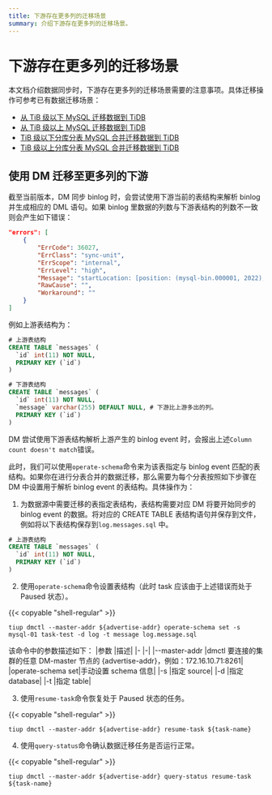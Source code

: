 ```yaml
---
title: 下游存在更多列的迁移场景
summary: 介绍下游存在更多列的迁移场景。
---
```


# 下游存在更多列的迁移场景

本文档介绍数据同步时，下游存在更多列的迁移场景需要的注意事项。具体迁移操作可参考已有数据迁移场景：

- [从 TiB 级以下 MySQL 迁移数据到 TiDB](/data-migration/migrate-mysql-tidb-less-tb.md)
- [从 TiB 级以上 MySQL 迁移数据到 TiDB](/data-migration/migrate-mysql-tidb-above-tb.md)
- [TiB 级以下分库分表 MySQL 合并迁移数据到 TiDB](/data-migration/migrate-shared-mysql-tidb-less-tb.md)
- [TiB 级以上分库分表 MySQL 合并迁移数据到 TiDB](/data-migration/migrate-shared-mysql-tidb-above-tb.md)

## 使用 DM 迁移至更多列的下游

截至当前版本，DM 同步 binlog 时，会尝试使用下游当前的表结构来解析 binlog 并生成相应的 DML 语句。如果 binlog 里数据的列数与下游表结构的列数不一致则会产生如下错误：

```json
"errors": [
    {
        "ErrCode": 36027,
        "ErrClass": "sync-unit",
        "ErrScope": "internal",
        "ErrLevel": "high",
        "Message": "startLocation: [position: (mysql-bin.000001, 2022), gtid-set:09bec856-ba95-11ea-850a-58f2b4af5188:1-9 ], endLocation: [position: (mysql-bin.000001, 2022), gtid-set: 09bec856-ba95-11ea-850a-58f2b4af5188:1-9]: gen insert sqls failed, schema: log, table: messages: Column count doesn't match value count: 3 (columns) vs 2 (values)",
        "RawCause": "",
        "Workaround": ""
    }
]
```

例如上游表结构为：

```sql
# 上游表结构
CREATE TABLE `messages` (
  `id` int(11) NOT NULL,
  PRIMARY KEY (`id`)
)

# 下游表结构
CREATE TABLE `messages` (
  `id` int(11) NOT NULL,
  `message` varchar(255) DEFAULT NULL, # 下游比上游多出的列。
  PRIMARY KEY (`id`)
)
```

DM 尝试使用下游表结构解析上游产生的 binlog event 时，会报出上述`Column count doesn't match`错误。

此时，我们可以使用`operate-schema`命令来为该表指定与 binlog event 匹配的表结构。如果你在进行分表合并的数据迁移，那么需要为每个分表按照如下步骤在 DM 中设置用于解析 binlog event 的表结构。具体操作为：

1. 为数据源中需要迁移的表指定表结构，表结构需要对应 DM 将要开始同步的 binlog event 的数据。将对应的 CREATE TABLE 表结构语句并保存到文件，例如将以下表结构保存到`log.messages.sql` 中。

```sql
# 上游表结构
CREATE TABLE `messages` (
  `id` int(11) NOT NULL,
  PRIMARY KEY (`id`)
)
```

2. 使用`operate-schema`命令设置表结构（此时 task 应该由于上述错误而处于 Paused 状态）。

{{< copyable "shell-regular" >}}

```
tiup dmctl --master-addr ${advertise-addr} operate-schema set -s mysql-01 task-test -d log -t message log.message.sql
```

该命令中的参数描述如下：
|参数           |描述|
|-              |-|
|--master-addr  |dmctl 要连接的集群的任意 DM-master 节点的 {advertise-addr}，例如：172.16.10.71:8261|
|operate-schema set|手动设置 schema 信息|
|-s             |指定 source|
|-d             |指定 database|
|-t             |指定 table|

3. 使用`resume-task`命令恢复处于 Paused 状态的任务。

{{< copyable "shell-regular" >}}

```
tiup dmctl --master-addr ${advertise-addr} resume-task ${task-name}
```

4. 使用`query-status`命令确认数据迁移任务是否运行正常。

{{< copyable "shell-regular" >}}

```
tiup dmctl --master-addr ${advertise-addr} query-status resume-task ${task-name}
```
